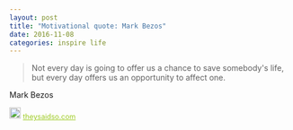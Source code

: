 ```yaml
---
layout: post
title: "Motivational quote: Mark Bezos"
date: 2016-11-08
categories: inspire life
---
```

> Not every day is going to offer us a chance to save somebody's life, but every day offers us an opportunity to affect one.

Mark Bezos

<span style="z-index:50;font-size:0.9em;"><img src="https://theysaidso.com/branding/theysaidso.png" height="20" width="20" alt="theysaidso.com"/><a href="https://theysaidso.com" title="Powered by quotes from theysaidso.com" style="color: #9fcc25; margin-left: 4px; vertical-align: middle;">theysaidso.com</a></span>

